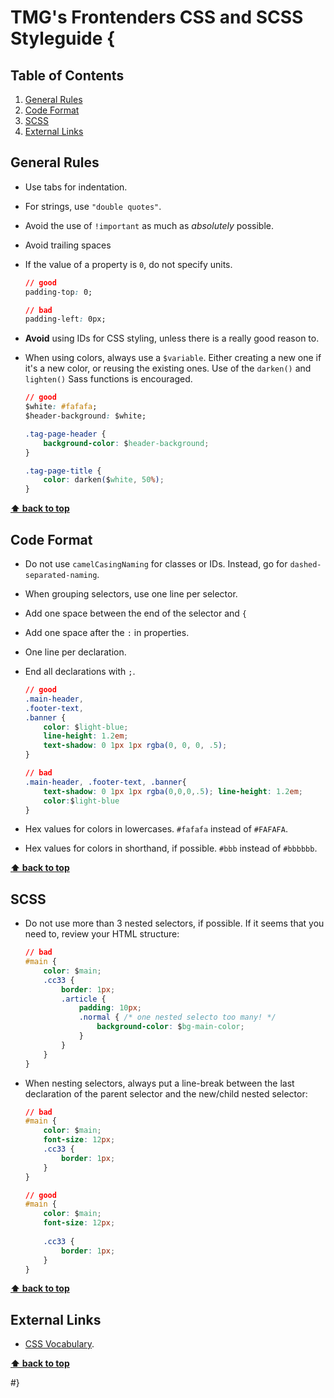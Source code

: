 # TMG's Frontenders CSS and SCSS Styleguide {

## Table of Contents

1. [General Rules](#general-rules)
1. [Code Format](#code-format)
1. [SCSS](#scss)
1. [External Links](#external-links)

## General Rules

- Use tabs for indentation.

- For strings, use `"double quotes"`.

- Avoid the use of `!important` as much as _absolutely_ possible.

- Avoid trailing spaces          

- If the value of a property is `0`, do not specify units.

   ```css
   // good
   padding-top: 0;
   
   // bad
   padding-left: 0px;
   ```
   
- **Avoid** using IDs for CSS styling, unless there is a really good reason to.

- When using colors, always use a `$variable`. Either creating a new one if it's a new color, or reusing the existing ones. Use of the `darken()` and `lighten()` Sass functions is encouraged.

	```css
	// good
	$white: #fafafa;
	$header-background: $white;
	
	.tag-page-header {
		background-color: $header-background;
	}
	
	.tag-page-title {
		color: darken($white, 50%);
	}
	```

**[⬆ back to top](#table-of-contents)**

## Code Format	

- Do not use `camelCasingNaming` for classes or IDs. Instead, go for `dashed-separated-naming`.
	
- When grouping selectors, use one line per selector.

- Add one space between the end of the selector and `{`

- Add one space after the `:` in properties.

- One line per declaration.

- End all declarations with `;`.

  ```css
  // good
  .main-header,
  .footer-text,
  .banner {
      color: $light-blue;
      line-height: 1.2em;
      text-shadow: 0 1px 1px rgba(0, 0, 0, .5);
  }
  
  // bad
  .main-header, .footer-text, .banner{
      text-shadow: 0 1px 1px rgba(0,0,0,.5); line-height: 1.2em;      
      color:$light-blue
  }
  ```

- Hex values for colors in lowercases. `#fafafa` instead of `#FAFAFA`.
- Hex values for colors in shorthand, if possible. `#bbb` instead of `#bbbbbb`.

**[⬆ back to top](#table-of-contents)**

## SCSS

- Do not use more than 3 nested selectors, if possible. If it seems that you need to, review your HTML structure:

	```css
	// bad
	#main {
		color: $main;
		.cc33 {
			border: 1px;
			.article {
				padding: 10px;
				.normal { /* one nested selecto too many! */
					background-color: $bg-main-color;
				}
			}
		}
	}
	```

- When nesting selectors, always put a line-break between the last declaration of the parent selector and the new/child nested selector:

	```css
	// bad
	#main {
		color: $main;
		font-size: 12px;
		.cc33 {
			border: 1px;
		}
	}
	
	// good
	#main {
		color: $main;
		font-size: 12px;
		
		.cc33 {
			border: 1px;
		}
	}
	```


**[⬆ back to top](#table-of-contents)**

## External Links
* [CSS Vocabulary](http://pumpula.net/p/apps/css-vocabulary/).

**[⬆ back to top](#table-of-contents)**


#}
